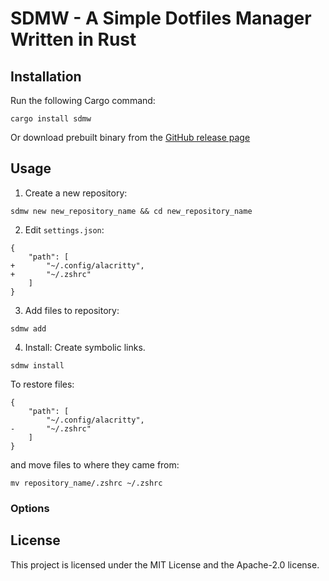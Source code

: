 # SDMW - A Simple Dotfiles Manager Written in Rust

## Installation
Run the following Cargo command:
```
cargo install sdmw
```
Or download prebuilt binary from the [GitHub release page](https://github.com/p1486/sdmw/releases)

## Usage

01. Create a new repository:
```
sdmw new new_repository_name && cd new_repository_name
```

02. Edit `settings.json`:
```diff_json
{
    "path": [
+       "~/.config/alacritty",
+       "~/.zshrc"
    ]
}
```

03. Add files to repository:
```
sdmw add
```

04. Install:
Create symbolic links.
```
sdmw install
```

To restore files:
```diff_json
{
    "path": [
        "~/.config/alacritty",
-       "~/.zshrc"
    ]
}
```
and move files to where they came from:
```
mv repository_name/.zshrc ~/.zshrc
```

### Options

## License
This project is licensed under the MIT License and the Apache-2.0 license.
